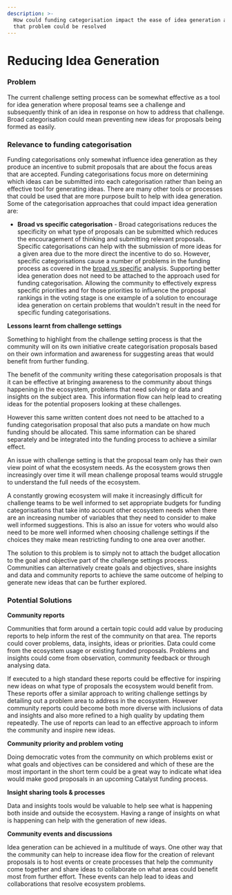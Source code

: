 ```yaml
---
description: >-
  How could funding categorisation impact the ease of idea generation and how
  that problem could be resolved
---
```


# Reducing Idea Generation

### Problem

The current challenge setting process can be somewhat effective as a tool for idea generation where proposal teams see a challenge and subsequently think of an idea in response on how to address that challenge. Broad categorisation could mean preventing new ideas for proposals being formed as easily.



### **Relevance to funding categorisation**

Funding categorisations only somewhat influence idea generation as they produce an incentive to submit proposals that are about the focus areas that are accepted. Funding categorisations focus more on determining which ideas can be submitted into each categorisation rather than being an effective tool for generating ideas. There are many other tools or processes that could be used that are more purpose built to help with idea generation. Some of the categorisation approaches that could impact idea generation are:

* **Broad vs specific categorisation** - Broad categorisations reduces the specificity on what type of proposals can be submitted which reduces the encouragement of thinking and submitting relevant proposals. Specific categorisations can help with the submission of more ideas for a given area due to the more direct the incentive to do so. However, specific categorisations cause a number of problems in the funding process as covered in the [broad vs specific](../../categorisation-approaches/broad-vs-specific-categorisations.md) analysis. Supporting better idea generation does not need to be attached to the approach used for funding categorisation. Allowing the community to effectively express specific priorities and for those priorities to influence the proposal rankings in the voting stage is one example of a solution to encourage idea generation on certain problems that wouldn't result in the need for specific funding categorisations.



**Lessons learnt from challenge settings**

Something to highlight from the challenge setting process is that the community will on its own initiative create categorisation proposals based on their own information and awareness for suggesting areas that would benefit from further funding.

The benefit of the community writing these categorisation proposals is that it can be effective at bringing awareness to the community about things happening in the ecosystem, problems that need solving or data and insights on the subject area. This information flow can help lead to creating ideas for the potential proposers looking at these challenges.

However this same written content does not need to be attached to a funding categorisation proposal that also puts a mandate on how much funding should be allocated. This same information can be shared separately and be integrated into the funding process to achieve a similar effect.

An issue with challenge setting is that the proposal team only has their own view point of what the ecosystem needs. As the ecosystem grows then increasingly over time it will mean challenge proposal teams would struggle to understand the full needs of the ecosystem.

A constantly growing ecosystem will make it increasingly difficult for challenge teams to be well informed to set appropriate budgets for funding categorisations that take into account other ecosystem needs when there are an increasing number of variables that they need to consider to make well informed suggestions. This is also an issue for voters who would also need to be more well informed when choosing challenge settings if the choices they make mean restricting funding to one area over another.

The solution to this problem is to simply not to attach the budget allocation to the goal and objective part of the challenge settings process. Communities can alternatively create goals and objectives, share insights and data and community reports to achieve the same outcome of helping to generate new ideas that can be further explored.



### Potential Solutions



**Community reports**

Communities that form around a certain topic could add value by producing reports to help inform the rest of the community on that area. The reports could cover problems, data, insights, ideas or priorities. Data could come from the ecosystem usage or existing funded proposals. Problems and insights could come from observation, community feedback or through analysing data.

If executed to a high standard these reports could be effective for inspiring new ideas on what type of proposals the ecosystem would benefit from. These reports offer a similar approach to writing challenge settings by detailing out a problem area to address in the ecosystem. However community reports could become both more diverse with inclusions of data and insights and also more refined to a high quality by updating them repeatedly. The use of reports can lead to an effective approach to inform the community and inspire new ideas.



**Community priority and problem voting**

Doing democratic votes from the community on which problems exist or what goals and objectives can be considered and which of these are the most important in the short term could be a great way to indicate what idea would make good proposals in an upcoming Catalyst funding process.



**Insight sharing tools & processes**

Data and insights tools would be valuable to help see what is happening both inside and outside the ecosystem. Having a range of insights on what is happening can help with the generation of new ideas.



**Community events and discussions**

Idea generation can be achieved in a multitude of ways. One other way that the community can help to increase idea flow for the creation of relevant proposals is to host events or create processes that help the community come together and share ideas to collaborate on what areas could benefit most from further effort. These events can help lead to ideas and collaborations that resolve ecosystem problems.
